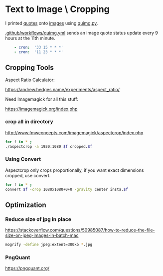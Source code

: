 # Text to Image \ Cropping

I printed [quotes](text-to-image/quotes.yaml) onto [images](imgs) using [quimg.py](text-to-image/quimg.py).

[.github/workflows/quimg.yml](/.github/workflows/quimg.yml) sends an image quote status update every 9 hours at the 11th minute.

```yaml
    - cron:  '33 15 * * *'
    - cron:  '11 23 * * *'
```


## Cropping Tools

Aspect Ratio Calculator:

https://andrew.hedges.name/experiments/aspect_ratio/

Need Imagemagick for all this stuff:

https://imagemagick.org/index.php

### crop all in directory

http://www.fmwconcepts.com/imagemagick/aspectcrop/index.php

```bash
for f in * ;
./aspectcrop -a 1920:1080 $f cropped.$f
```

### Using Convert 
Aspectcrop only crops proportionally, if you want exact dimensions cropped, use convert.

```bash
for f in * ;   
convert $f -crop 1080x1080+0+0 -gravity center insta.$f
```

## Optimization
### Reduce size of jpg in place

https://stackoverflow.com/questions/50985087/how-to-reduce-the-file-size-on-jpeg-images-in-batch-mac

```bash
mogrify -define jpeg:extent=300kb *.jpg
```

### PngQuant

https://pngquant.org/

